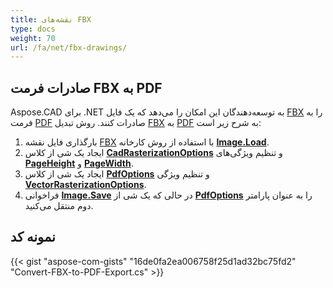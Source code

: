```yaml
---
title: نقشه‌های FBX
type: docs
weight: 70
url: /fa/net/fbx-drawings/
---
```


## **صادرات فرمت FBX به PDF**

Aspose.CAD برای .NET به توسعه‌دهندگان این امکان را می‌دهد که یک فایل [FBX](https://docs.fileformat.com/3d/fbx/) را به فرمت [PDF](https://docs.fileformat.com/pdf/) صادرات کنند. روش تبدیل [FBX](https://docs.fileformat.com/3d/fbx/) به [PDF](https://docs.fileformat.com/pdf/) به شرح زیر است:

1. بارگذاری فایل نقشه [FBX](https://docs.fileformat.com/3d/fbx/) با استفاده از روش کارخانه [**Image.Load**](https://reference.aspose.com/cad/net/aspose.cad.image/load/methods/2).
1. ایجاد یک شی از کلاس [**CadRasterizationOptions**](https://reference.aspose.com/cad/net/aspose.cad.imageoptions/cadrasterizationoptions) و تنظیم ویژگی‌های [**PageHeight**](https://reference.aspose.com/cad/net/aspose.cad.imageoptions/vectorrasterizationoptions/properties/pageheight) و [**PageWidth**](https://reference.aspose.com/cad/net/aspose.cad.imageoptions/vectorrasterizationoptions/properties/pagewidth).
1. ایجاد یک شی از کلاس [**PdfOptions**](https://reference.aspose.com/cad/net/aspose.cad.imageoptions/pdfoptions) و تنظیم ویژگی [**VectorRasterizationOptions**](https://reference.aspose.com/cad/net/aspose.cad.imageoptions/vectorrasterizationoptions).
1. فراخوانی [**Image.Save**](https://reference.aspose.com/cad/net/aspose.cad/image/methods/save/index) در حالی که یک شی از [**PdfOptions**](https://reference.aspose.com/cad/net/aspose.cad.imageoptions/pdfoptions) را به عنوان پارامتر دوم منتقل می‌کنید.

## نمونه کد

{{< gist "aspose-com-gists" "16de0fa2ea006758f25d1ad32bc75fd2" "Convert-FBX-to-PDF-Export.cs" >}}
